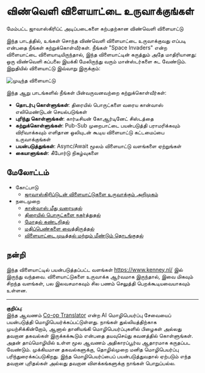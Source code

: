 <!--
CO_OP_TRANSLATOR_METADATA:
{
  "original_hash": "c40a698395ee5102715f7880bba3f2e7",
  "translation_date": "2025-10-11T12:09:44+00:00",
  "source_file": "6-space-game/README.md",
  "language_code": "ta"
}
-->
# விண்வெளி விளையாட்டை உருவாக்குங்கள்

மேம்பட்ட ஜாவாஸ்கிரிப்ட் அடிப்படைகளை கற்பதற்கான விண்வெளி விளையாட்டு

இந்த பாடத்தில், உங்கள் சொந்த விண்வெளி விளையாட்டை உருவாக்குவது எப்படி என்பதை நீங்கள் கற்றுக்கொள்வீர்கள். நீங்கள் "Space Invaders" என்ற விளையாட்டை விளையாடியிருந்தால், இந்த விளையாட்டின் கருத்தும் அதே மாதிரியானது: ஒரு விண்வெளி கப்பலை இயக்கி மேலிருந்து வரும் மான்ஸ்டர்களை சுட வேண்டும். இறுதியில் விளையாட்டு இவ்வாறு இருக்கும்:

![முடிந்த விளையாட்டு](../../../6-space-game/images/pewpew.gif)

இந்த ஆறு பாடங்களில் நீங்கள் பின்வருவனவற்றை கற்றுக்கொள்வீர்கள்:

- **தொடர்பு கொள்ளுங்கள்**: திரையில் பொருட்களை வரைய கான்வாஸ் எலிமெண்டுடன் செயல்படுங்கள்
- **புரிந்து கொள்ளுங்கள்**: கார்டீசியன் கோஆர்டினேட் சிஸ்டத்தை
- **கற்றுக்கொள்ளுங்கள்**: Pub-Sub முறைபாட்டை பயன்படுத்தி பராமரிக்கவும் விரிவாக்கவும் எளிதான ஒலியுடன் கூடிய விளையாட்டு கட்டமைப்பை உருவாக்குங்கள்
- **பயன்படுத்துங்கள்**: Async/Await மூலம் விளையாட்டு வளங்களை ஏற்றுங்கள்
- **கையாளுங்கள்**: கீபோர்டு நிகழ்வுகளை

## மேலோட்டம்

- கோட்பாடு
   - [ஜாவாஸ்கிரிப்டுடன் விளையாட்டுகளை உருவாக்கும் அறிமுகம்](1-introduction/README.md)
- நடைமுறை
   - [கான்வாஸ் மீது வரையுதல்](2-drawing-to-canvas/README.md)
   - [திரையில் பொருட்களை நகர்த்துதல்](3-moving-elements-around/README.md)
   - [மோதல் கண்டறிதல்](4-collision-detection/README.md)
   - [மதிப்பெண்களை வைத்திருத்தல்](5-keeping-score/README.md)
   - [விளையாட்டை முடித்தல் மற்றும் மீண்டும் தொடங்குதல்](6-end-condition/README.md)

## நன்றி

இந்த விளையாட்டில் பயன்படுத்தப்பட்ட வளங்கள் https://www.kenney.nl/ இல் இருந்து வந்தவை. 
விளையாட்டுகளை உருவாக்க ஆர்வமாக இருந்தால், இவை மிகவும் சிறந்த வளங்கள், பல இலவசமாகவும் சில பணம் செலுத்தி பெறக்கூடியவையாகவும் உள்ளன.

---

**குறிப்பு**:  
இந்த ஆவணம் [Co-op Translator](https://github.com/Azure/co-op-translator) என்ற AI மொழிபெயர்ப்பு சேவையைப் பயன்படுத்தி மொழிபெயர்க்கப்பட்டுள்ளது. நாங்கள் துல்லியத்திற்காக முயற்சிக்கின்றோம், ஆனால் தானியங்கி மொழிபெயர்ப்புகளில் பிழைகள் அல்லது தவறான தகவல்கள் இருக்கக்கூடும் என்பதை தயவுசெய்து கவனத்தில் கொள்ளுங்கள். அதன் தாய்மொழியில் உள்ள மூல ஆவணம் அதிகாரப்பூர்வ ஆதாரமாக கருதப்பட வேண்டும். முக்கியமான தகவல்களுக்கு, தொழில்முறை மனித மொழிபெயர்ப்பு பரிந்துரைக்கப்படுகிறது. இந்த மொழிபெயர்ப்பைப் பயன்படுத்துவதால் ஏற்படும் எந்த தவறான புரிதல்கள் அல்லது தவறான விளக்கங்களுக்கு நாங்கள் பொறுப்பல்ல.